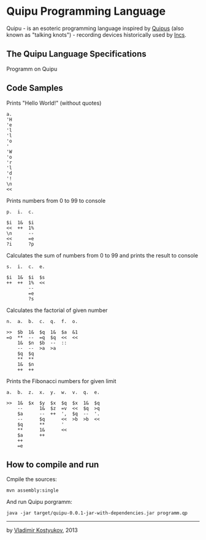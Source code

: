 Quipu Programming Language
==========================

Quipu - is an esoteric programming language inspired by [Quipus](http://en.wikipedia.org/wiki/Quipu)
(also known as "talking knots") - recording devices historically used by [Incs](http://en.wikipedia.org/wiki/Inca_Empire).

The Quipu Language Specifications
-----------------------------

Programm on Quipu

Code Samples
------------

Prints "Hello World!" (without quotes)

    a. 
    'H
    'e
    'l
    'l
    'o
    ' 
    'W
    'o
    'r
    'l
    'd
    '!
    \n
    <<

Prints numbers from 0 to 99 to console

    p.  i.  c.

    $i  1&  $i
    <<  ++  1%
    \n      --
    <<      =e
    ?i      ?p

Calculates the sum of numbers from 0 to 99 and prints the result to console

    s.  i.  c.  e.

    $i  1&  $i  $s
    ++  ++  1%  <<
            --
            =e
            ?s

Calculates the factorial of given number 

    n.  a.  b.  c.  q.  f.  o.

    >>  $b  1&  $q  1&  $a  &1
    =o  **  --  =q  $q  <<  <<
        1&  $n  $b  --  ::
        --  --  >a  >a
        $q  $q
        **  **
        1&  $n
        ++  ++

Prints the Fibonacci numbers for given limit

    a.  b.  z.  x.  y.  w.  v.  q.  e.

    >>  1&  $x  $y  $x  $q  $x  1&  $q
        --      1&  $z  =v  <<  $q  >q
        $a      --  ++  ',  $q  --  '.
        --      $q      <<  >b  >b  <<
        $q      **      ' 
        **      1&      <<
        $a      ++
        ++
        =e

How to compile and run
----------------------

Cmpile the sources:

    mvn assembly:single
    
And run Quipu porgramm:

    java -jar target/quipu-0.0.1-jar-with-dependencies.jar programm.qp

----
by [Vladimir Kostyukov](http://vkostyukov.ru), 2013
